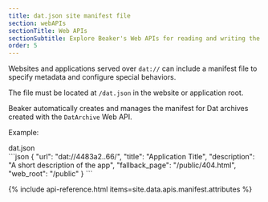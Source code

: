 ```yaml
---
title: dat.json site manifest file
section: webAPIs
sectionTitle: Web APIs
sectionSubtitle: Explore Beaker's Web APIs for reading and writing the peer-to-peer filesystem
order: 5
---
```


Websites and applications served over `dat://` can include a manifest file to
specify metadata and configure special behaviors.

The file must be located at `/dat.json` in the website or application root.

Beaker automatically creates and manages the manifest for Dat archives created
with the `DatArchive` Web API.

Example:

<figcaption class="code">dat.json</figcaption>
```json
{
  "url": "dat://4483a2..66/",
  "title": "Application Title",
  "description": "A short description of the app",
  "fallback_page": "/public/404.html",
  "web_root": "/public"
}
```

{% include api-reference.html items=site.data.apis.manifest.attributes %}

